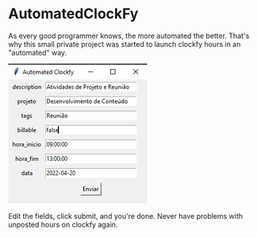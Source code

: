 # AutomatedClockFy

As every good programmer knows, the more automated the better. That's why this small private project was started to launch clockfy hours in an "automated" way.

![img.png](images/img.png)

Edit the fields, click submit, and you're done. Never have problems with unposted hours on clockfy again.